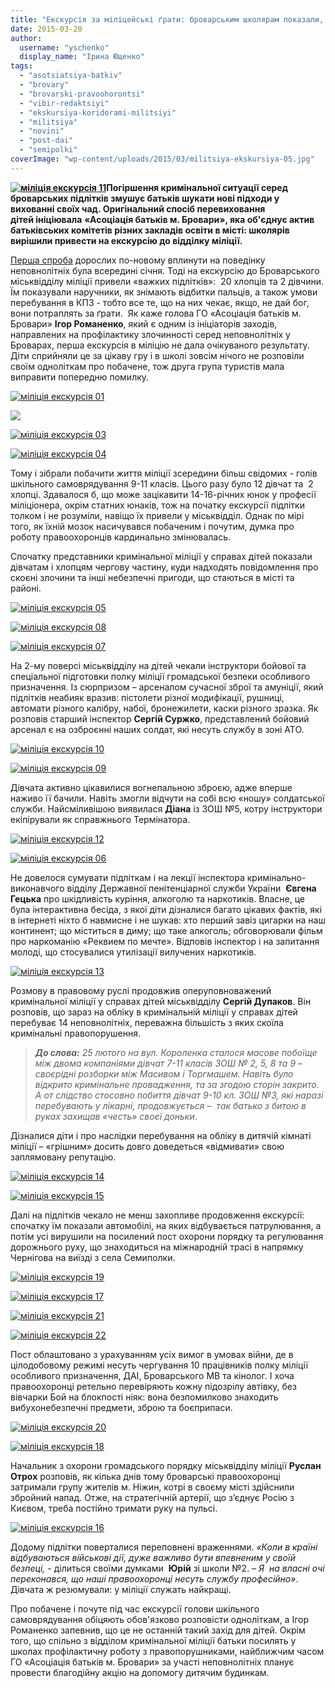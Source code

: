 ```yaml
---
title: "Екскурсія за міліцейські ґрати: броварським школярам показали, як працюють правоохоронці"
date: 2015-03-20
author: 
  username: "yschenko"
  display_name: "Ірина Ющенко"
tags: 
  - "asotsiatsiya-batkiv"
  - "brovary"
  - "brovarski-pravoohorontsi"
  - "vibir-redaktsiyi"
  - "ekskursiya-koridorami-militsiyi"
  - "militsiya"
  - "novini"
  - "post-dai"
  - "semipolki"
coverImage: "wp-content/uploads/2015/03/militsiya-ekskursiya-05.jpg"
---
```


**[![міліція екскурсія 11](https://mpz.brovary.org/wp-content/uploads/2015/03/militsiya-ekskursiya-11.jpg)](https://mpz.brovary.org/wp-content/uploads/2015/03/militsiya-ekskursiya-11.jpg)Погіршення кримінальної ситуації серед броварських підлітків змушує батьків шукати нові підходи у вихованні своїх чад. Оригінальний спосіб перевиховання дітей ініціювала** **«Асоціація батьків м. Бровари», яка об'єднує актив батьківських комітетів різних закладів освіти в місті: школярів вирішили привести на екскурсію до відділку міліції.**

[Перша спроба](https://mpz.brovary.org/1-1-shkolyaram-proveli-ekskursiyu-do-brovarskogo-viddilku-militsiyi-video/) дорослих по-новому вплинути на поведінку неповнолітніх була всередині січня. Тоді на екскурсію до Броварського міськвідділу міліції привели «важких підлітків»:  20 хлопців та 2 дівчини. Їм показували наручники, як знімають відбитки пальців, а також умови перебування в КПЗ - тобто все те, що на них чекає, якщо, не дай бог, вони потраплять за ґрати.  Як каже голова ГО «Асоціація батьків м. Бровари» **Ігор Романенко**, який є одним із ініціаторів заходів, направлених на профілактику злочинності серед неповнолітніх у Броварах, перша екскурсія в міліцію не дала очікуваного результату. Діти сприйняли це за цікаву гру і в школі зовсім нічого не розповіли своїм одноліткам про побачене, тож друга група туристів мала виправити попередню помилку.

[![міліція екскурсія 01](https://mpz.brovary.org/wp-content/uploads/2015/03/militsiya-ekskursiya-01.jpg)](https://mpz.brovary.org/wp-content/uploads/2015/03/militsiya-ekskursiya-01.jpg)

[![](https://mpz.brovary.org/wp-content/uploads/2015/03/militsiya-ekskursiya-02.jpg)](https://mpz.brovary.org/wp-content/uploads/2015/03/militsiya-ekskursiya-02.jpg)

[![міліція екскурсія 03](https://mpz.brovary.org/wp-content/uploads/2015/03/militsiya-ekskursiya-03.jpg)](https://mpz.brovary.org/wp-content/uploads/2015/03/militsiya-ekskursiya-03.jpg)

[![міліція екскурсія 04](https://mpz.brovary.org/wp-content/uploads/2015/03/militsiya-ekskursiya-04.jpg)](https://mpz.brovary.org/wp-content/uploads/2015/03/militsiya-ekskursiya-04.jpg)

Тому і зібрали побачити життя міліції зсередини більш свідомих - голів шкільного самоврядування 9-11 класів. Цього разу було 12 дівчат та  2 хлопці. Здавалося б, що може зацікавити 14-16-річних юнок у професії міліціонера, окрім статних юнаків, тож на початку екскурсії підлітки толком і не розуміли, навіщо їх привели у міськвідділ. Однак по мірі того, як їхній мозок насичувався побаченим і почутим, думка про роботу правоохоронців кардинально змінювалась.

Спочатку представники кримінальної міліції у справах дітей показали дівчатам і хлопцям чергову частину, куди надходять повідомлення про скоєні злочини та інші небезпечні пригоди, що стаються в місті та районі.

[![міліція екскурсія 05](https://mpz.brovary.org/wp-content/uploads/2015/03/militsiya-ekskursiya-05.jpg)](https://mpz.brovary.org/wp-content/uploads/2015/03/militsiya-ekskursiya-05.jpg)

[![міліція екскурсія 08](https://mpz.brovary.org/wp-content/uploads/2015/03/militsiya-ekskursiya-08.jpg)](https://mpz.brovary.org/wp-content/uploads/2015/03/militsiya-ekskursiya-08.jpg)

[![міліція екскурсія 07](https://mpz.brovary.org/wp-content/uploads/2015/03/militsiya-ekskursiya-07.jpg)](https://mpz.brovary.org/wp-content/uploads/2015/03/militsiya-ekskursiya-07.jpg)

На 2-му поверсі міськвідділу на дітей чекали інструктори бойової та спеціальної підготовки полку міліції громадської безпеки особливого призначення. Із сюрпризом – арсеналом сучасної зброї та амуніції, який підлітків неабияк вразив: пістолети різної модифікації, рушниці, автомати різного калібру, набої, бронежилети, каски різного зразка. Як розповів старший інспектор **Сергій Суржко**, представлений бойовий арсенал є на озброєнні наших солдат, які несуть службу в зоні АТО.

[![міліція екскурсія 10](https://mpz.brovary.org/wp-content/uploads/2015/03/militsiya-ekskursiya-10.jpg)](https://mpz.brovary.org/wp-content/uploads/2015/03/militsiya-ekskursiya-10.jpg)

[![міліція екскурсія 09](https://mpz.brovary.org/wp-content/uploads/2015/03/militsiya-ekskursiya-09.jpg)](https://mpz.brovary.org/wp-content/uploads/2015/03/militsiya-ekskursiya-09.jpg)

Дівчата активно цікавилися вогнепальною зброєю, адже вперше наживо її бачили. Навіть змогли відчути на собі всю «ношу» солдатської служби. Найсміливішою виявилася **Діана** із ЗОШ №5, котру інструктори екіпірували як справжнього Термінатора.

[![міліція екскурсія 12](https://mpz.brovary.org/wp-content/uploads/2015/03/militsiya-ekskursiya-12.jpg)](https://mpz.brovary.org/wp-content/uploads/2015/03/militsiya-ekskursiya-12.jpg)

[![міліція екскурсія 06](https://mpz.brovary.org/wp-content/uploads/2015/03/militsiya-ekskursiya-06.jpg)](https://mpz.brovary.org/wp-content/uploads/2015/03/militsiya-ekskursiya-06.jpg)

Не довелося сумувати підліткам і на лекції інспектора кримінально-виконавчого відділу Державної пенітенціарної служби України  **Євгена Гецька** про шкідливість куріння, алкоголю та наркотиків. Власне, це була інтерактивна бесіда, з якої діти дізналися багато цікавих фактів, які в інтернеті ніхто б навмисне і не шукав: хто перший завіз цигарки на наш континент; що міститься в диму; що таке алкоголь; обговорювали фільм про наркоманію «Реквием по мечте». Відповів інспектор і на запитання молоді, що стосувалися утилізації вилучених наркотиків.

[![міліція екскурсія 13](https://mpz.brovary.org/wp-content/uploads/2015/03/militsiya-ekskursiya-13.jpg)](https://mpz.brovary.org/wp-content/uploads/2015/03/militsiya-ekskursiya-13.jpg)

Розмову в правовому руслі продовжив оперуповноважений кримінальної міліції у справах дітей міськвідділу **Сергій Дупаков**. Він розповів, що зараз на обліку в кримінальній міліції у справах дітей перебуває 14 неповнолітніх, переважна більшість з яких скоїла кримінальні правопорушення.

> _**До слова:** 25 лютого на вул. Короленка сталося масове побоїще між двома компаніями дівчат 7-11 класів ЗОШ № 2, 5, 8 та 9 – своєрідні розборки між Масивом і Торгмашем. Навіть було відкрито кримінальне провадження, та за згодою сторін закрито. А от слідство стосовно побиття дівчат 9-10 кл. ЗОШ №3, які наразі перебувають у лікарні, продовжується –  так батько з битою в руках захищав «честь» своєї доньки_.

Дізналися діти і про наслідки перебування на обліку в дитячій кімнаті міліції – «грішним» досить довго доведеться «відмивати» свою заплямовану репутацію.

[![міліція екскурсія 14](https://mpz.brovary.org/wp-content/uploads/2015/03/militsiya-ekskursiya-14.jpg)](https://mpz.brovary.org/wp-content/uploads/2015/03/militsiya-ekskursiya-14.jpg)

[![міліція екскурсія 15](https://mpz.brovary.org/wp-content/uploads/2015/03/militsiya-ekskursiya-15.jpg)](https://mpz.brovary.org/wp-content/uploads/2015/03/militsiya-ekskursiya-15.jpg)

Далі на підлітків чекало не менш захопливе продовження екскурсії: спочатку їм показали автомобілі, на яких відбувається патрулювання, а потім усі вирушили на посилений пост охорони порядку та регулювання дорожнього руху, що знаходиться на міжнародній трасі в напрямку Чернігова на виїзді з села Семиполки.

[![міліція екскурсія 19](https://mpz.brovary.org/wp-content/uploads/2015/03/militsiya-ekskursiya-19.jpg)](https://mpz.brovary.org/wp-content/uploads/2015/03/militsiya-ekskursiya-19.jpg)

[![міліція екскурсія 17](https://mpz.brovary.org/wp-content/uploads/2015/03/militsiya-ekskursiya-17.jpg)](https://mpz.brovary.org/wp-content/uploads/2015/03/militsiya-ekskursiya-17.jpg)

[![міліція екскурсія 21](https://mpz.brovary.org/wp-content/uploads/2015/03/militsiya-ekskursiya-21.jpg)](https://mpz.brovary.org/wp-content/uploads/2015/03/militsiya-ekskursiya-21.jpg)

[![міліція екскурсія 22](https://mpz.brovary.org/wp-content/uploads/2015/03/militsiya-ekskursiya-22.jpg)](https://mpz.brovary.org/wp-content/uploads/2015/03/militsiya-ekskursiya-22.jpg)

Пост облаштовано з урахуванням усіх вимог в умовах війни, де в цілодобовому режимі несуть чергування 10 працівників полку міліції особливого призначення, ДАІ, Броварського МВ та кінолог. І хоча правоохоронці ретельно перевіряють кожну підозрілу автівку, без вівчарки Бой на блокпості ніяк: вона безпомилково знаходить вибухонебезпечні предмети, зброю та боєприпаси.

[![міліція екскурсія 20](https://mpz.brovary.org/wp-content/uploads/2015/03/militsiya-ekskursiya-20.jpg)](https://mpz.brovary.org/wp-content/uploads/2015/03/militsiya-ekskursiya-20.jpg)

[![міліція екскурсія 18](https://mpz.brovary.org/wp-content/uploads/2015/03/militsiya-ekskursiya-18.jpg)](https://mpz.brovary.org/wp-content/uploads/2015/03/militsiya-ekskursiya-18.jpg)

Начальник з охорони громадського порядку міськвідділу міліції **Руслан Отрох** розповів, як кілька днів тому броварські правоохоронці затримали групу жителів м. Ніжин, котрі в своєму місті здійснили збройний напад. Отже, на стратегічній артерії, що з’єднує Росію з Києвом, треба постійно тримати руку на пульсі.

[![міліція екскурсія 16](https://mpz.brovary.org/wp-content/uploads/2015/03/militsiya-ekskursiya-16.jpg)](https://mpz.brovary.org/wp-content/uploads/2015/03/militsiya-ekskursiya-16.jpg)

Додому підлітки поверталися переповнені враженнями. _«Коли в країні відбуваються військові дії, дуже важливо бути впевненим у своїй безпеці,_ - ділиться своїми думками  **Юрій** зі школи №2. – _Я  на власні очі переконався, що наші правоохоронці несуть службу професійно»_. Дівчата ж резюмували: у міліції служать найкращі.

Про побачене і почуте під час екскурсії голови шкільного самоврядування обіцяють обов'язково розповісти одноліткам, а Ігор Романенко запевнив, що це не останній такий захід для дітей. Окрім того, що спільно з відділом кримінальної міліції батьки посилять у школах профілактичну роботу з правопорушниками, найближчим часом ГО «Асоціація батьків м. Бровари» за участі неповнолітніх планує провести благодійну акцію на допомогу дитячим будинкам.
